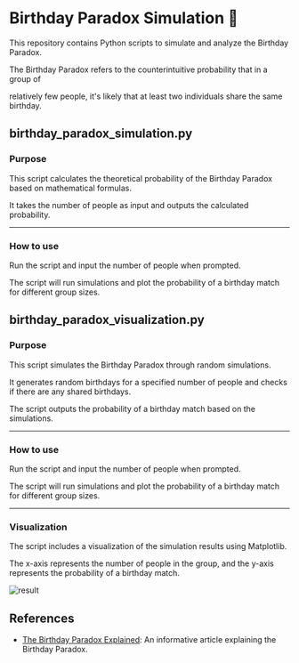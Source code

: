 # Birthday Paradox Simulation 🎂

This repository contains Python scripts to simulate and analyze the Birthday Paradox. 

The Birthday Paradox refers to the counterintuitive probability that in a group of 

relatively few people, it's likely that at least two individuals share the same birthday.

## birthday_paradox_simulation.py
### Purpose

This script calculates the theoretical probability of the Birthday Paradox based on mathematical formulas. 

It takes the number of people as input and outputs the calculated probability.

---

### How to use
Run the script and input the number of people when prompted. 

The script will run simulations and plot the probability of a birthday match for different group sizes.

## birthday_paradox_visualization.py
### Purpose

This script simulates the Birthday Paradox through random simulations. 

It generates random birthdays for a specified number of people and checks if there are any shared birthdays. 

The script outputs the probability of a birthday match based on the simulations.

---

### How to use
Run the script and input the number of people when prompted. 

The script will run simulations and plot the probability of a birthday match for different group sizes.

---

### Visualization

The script includes a visualization of the simulation results using Matplotlib. 

The x-axis represents the number of people in the group, and the y-axis represents the probability of a birthday match.

![result](https://github.com/jjggu97/Birthday-paradox-simulation/assets/88616515/1075379f-e01d-4e02-a660-7be1b1726e81)

## References

- [The Birthday Paradox Explained](http://www.worldofanalytics.be/blog/the-birthday-paradox-explained): An informative article explaining the Birthday Paradox.
